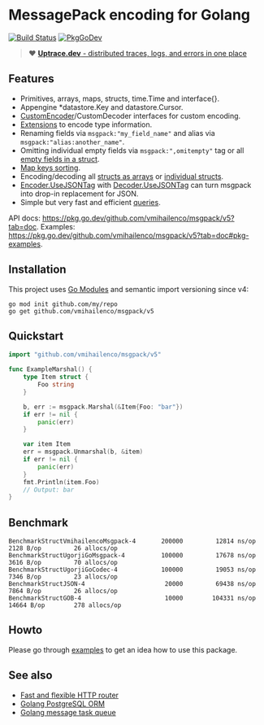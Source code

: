 # MessagePack encoding for Golang

[![Build Status](https://travis-ci.org/vmihailenco/msgpack.svg)](https://travis-ci.org/vmihailenco/msgpack)
[![PkgGoDev](https://pkg.go.dev/badge/github.com/vmihailenco/msgpack/v5)](https://pkg.go.dev/github.com/vmihailenco/msgpack/v5?tab=doc)

> :heart: [**Uptrace.dev** - distributed traces, logs, and errors in one place](https://uptrace.dev)

## Features

- Primitives, arrays, maps, structs, time.Time and interface{}.
- Appengine \*datastore.Key and datastore.Cursor.
- [CustomEncoder](https://pkg.go.dev/github.com/vmihailenco/msgpack/v5?tab=doc#example-CustomEncoder)/CustomDecoder
  interfaces for custom encoding.
- [Extensions](https://pkg.go.dev/github.com/vmihailenco/msgpack/v5?tab=doc#example-RegisterExt) to
  encode type information.
- Renaming fields via `msgpack:"my_field_name"` and alias via `msgpack:"alias:another_name"`.
- Omitting individual empty fields via `msgpack:",omitempty"` tag or all
  [empty fields in a struct](https://pkg.go.dev/github.com/vmihailenco/msgpack/v5?tab=doc#example-Marshal--OmitEmpty).
- [Map keys sorting](https://pkg.go.dev/github.com/vmihailenco/msgpack/v5?tab=doc#Encoder.SortMapKeys).
- Encoding/decoding all
  [structs as arrays](https://pkg.go.dev/github.com/vmihailenco/msgpack/v5?tab=doc#Encoder.UseArrayForStructs)
  or
  [individual structs](https://pkg.go.dev/github.com/vmihailenco/msgpack/v5?tab=doc#example-Marshal--AsArray).
- [Encoder.UseJSONTag](https://pkg.go.dev/github.com/vmihailenco/msgpack/v5?tab=doc#Encoder.UseJSONTag)
  with
  [Decoder.UseJSONTag](https://pkg.go.dev/github.com/vmihailenco/msgpack/v5?tab=doc#Decoder.UseJSONTag)
  can turn msgpack into drop-in replacement for JSON.
- Simple but very fast and efficient
  [queries](https://pkg.go.dev/github.com/vmihailenco/msgpack/v5?tab=doc#example-Decoder-Query).

API docs: https://pkg.go.dev/github.com/vmihailenco/msgpack/v5?tab=doc. Examples:
https://pkg.go.dev/github.com/vmihailenco/msgpack/v5?tab=doc#pkg-examples.

## Installation

This project uses [Go Modules](https://github.com/golang/go/wiki/Modules) and semantic import
versioning since v4:

```shell
go mod init github.com/my/repo
go get github.com/vmihailenco/msgpack/v5
```

## Quickstart

```go
import "github.com/vmihailenco/msgpack/v5"

func ExampleMarshal() {
    type Item struct {
        Foo string
    }

    b, err := msgpack.Marshal(&Item{Foo: "bar"})
    if err != nil {
        panic(err)
    }

    var item Item
    err = msgpack.Unmarshal(b, &item)
    if err != nil {
        panic(err)
    }
    fmt.Println(item.Foo)
    // Output: bar
}
```

## Benchmark

```
BenchmarkStructVmihailencoMsgpack-4   	  200000	     12814 ns/op	    2128 B/op	      26 allocs/op
BenchmarkStructUgorjiGoMsgpack-4      	  100000	     17678 ns/op	    3616 B/op	      70 allocs/op
BenchmarkStructUgorjiGoCodec-4        	  100000	     19053 ns/op	    7346 B/op	      23 allocs/op
BenchmarkStructJSON-4                 	   20000	     69438 ns/op	    7864 B/op	      26 allocs/op
BenchmarkStructGOB-4                  	   10000	    104331 ns/op	   14664 B/op	     278 allocs/op
```

## Howto

Please go through
[examples](https://pkg.go.dev/github.com/vmihailenco/msgpack/v5?tab=doc#pkg-examples) to get an idea
how to use this package.

## See also

- [Fast and flexible HTTP router](https://github.com/vmihailenco/treemux)
- [Golang PostgreSQL ORM](https://github.com/go-pg/pg)
- [Golang message task queue](https://github.com/vmihailenco/taskq)
